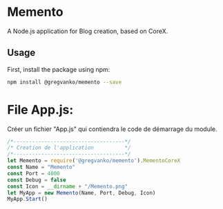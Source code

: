 # Memento
A Node.js application for Blog creation, based on CoreX.

## Usage
First, install the package using npm:
```bash
npm install @gregvanko/memento --save
```

# File App.js:
Créer un fichier "App.js" qui contiendra le code de démarrage du module.
```js
/*------------------------------------*/
/* Creation de l'application          */
/*------------------------------------*/
let Memento = require('@gregvanko/memento').MementoCoreX
const Name = "Memento"
const Port = 4000
const Debug = false
const Icon = __dirname + "/Memento.png"
let MyApp = new Memento(Name, Port, Debug, Icon)
MyApp.Start()
```
